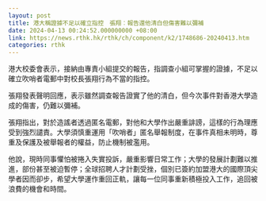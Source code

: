 ```yaml
---
layout: post
title: 港大稱證據不足以確立指控　張翔︰報告還他清白但傷害難以彌補
date: 2024-04-13 00:24:52.000000000 +08:00
link: https://news.rthk.hk/rthk/ch/component/k2/1748686-20240413.htm
categories: rthk
---
```


港大校委會表示，接納由專責小組提交的報告，指調查小組可掌握的證據，不足以確立吹哨者電郵中對校長張翔行為不當的指控。

張翔發表聲明回應，表示雖然調查報告證實了他的清白，但今次事件對香港大學造成的傷害，仍難以彌補。

張翔指出，對於造謠者透過匿名電郵，對他和大學作出嚴重誹謗，這樣的行為理應受到強烈譴責。大學須慎重運用「吹哨者」匿名舉報制度，在事件真相未明時，尊重及保護及被舉報者的權益，防止機制被濫用。

他說，現時同事懼怕被捲入失實投訴，嚴重影響日常工作；大學的發展計劃難以推進，部份甚至被迫暫停；全球招聘人才計劃受挫，個別已簽約加盟港大的國際頂尖學者因而卻步，希望大學運作重回正軌，讓每一位同事重新積極投入工作，追回被浪費的機會和時間。
